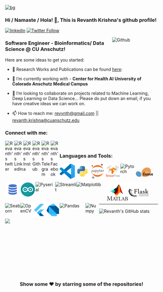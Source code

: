 [![bg][banner]][website]

### Hi / Namaste / Hola! 👋, This is Revanth Krishna's github profile!

[![linkedin](https://img.shields.io/website?label=Revanth&style=for-the-badge&&logo=linkedin&url=https%3A%2F%2Fcodestackr.com)](https://www.linkedin.com/in/reyvnth/)
[![Twitter Follow](https://img.shields.io/twitter/follow/Revanth?color=1DA1F2&logo=twitter&style=for-the-badge)](https://twitter.com/reyvnth)

<img width="30%" align="right" alt="Github" src="https://camo.githubusercontent.com/bb27b9c1df90df738e91a54665d3adb08f60583fad2f266ffbde14508e6dc918/68747470733a2f2f692e70696e696d672e636f6d2f6f726967696e616c732f65342f32362f37302f65343236373032656466383734623138316163656431653266613563366364652e676966" />


### Software Engineer - Bioinformatics/ Data Science @ CU Anschutz!

Here are some ideas to get you started:

- 🔭 Research Works and Publications can be found [here](https://www.researchgate.net/profile/Revanth-Krishna-3): 

- 🌱 I’m currently working with -
     **Center for Health AI**
     **University of Colorado Anschutz Medical Campus**

- 👯 I’m looking to collaborate on projects related to Machine Learning, Deep Learning or Data Science... Please do put down an email, if you have creative ideas we can work on.




- 📫 How to reach me: reyvnth@gmail.com || revanth.krishna@cuanschutz.edu


### Connect with me:

[<img align="left" alt="Revanth's twtter" width="30px" src="https://raw.githubusercontent.com/rahuldkjain/github-profile-readme-generator/master/src/images/icons/Social/twitter.svg" />][twitter]
[<img align="left" alt="Revanth's LinkedIn" width="30px" src="https://raw.githubusercontent.com/rahuldkjain/github-profile-readme-generator/master/src/images/icons/Social/linked-in-alt.svg" />][linkedin]
[<img align="left" alt="Revanth's Insta" width="30px" src="https://raw.githubusercontent.com/rahuldkjain/github-profile-readme-generator/master/src/images/icons/Social/instagram.svg" />][instagram]
[<img align="left" alt="Revanth's Github" width="30px" src="https://cdn.jsdelivr.net/npm/simple-icons@v3/icons/github.svg" />][github]
[<img align="left" alt="Revanth's Telegram" width="30px" src="https://cdn.jsdelivr.net/npm/simple-icons@v3/icons/telegram.svg" />][Telegram]
[<img align="left" alt="Revanth's Facebook" width="30px" src="https://raw.githubusercontent.com/rahuldkjain/github-profile-readme-generator/master/src/images/icons/Social/facebook.svg" />][Facebook]

<br />

### Languages and Tools:

<img align="left" alt="Visual Studio Code" width="50px" src="https://raw.githubusercontent.com/github/explore/80688e429a7d4ef2fca1e82350fe8e3517d3494d/topics/visual-studio-code/visual-studio-code.png" />
<img align="left" alt="python" width="50px" src="https://raw.githubusercontent.com/github/explore/80688e429a7d4ef2fca1e82350fe8e3517d3494d/topics/python/python.png" />
<img align="left" alt="Jupyter Notebook" width="50px" src="https://raw.githubusercontent.com/github/explore/80688e429a7d4ef2fca1e82350fe8e3517d3494d/topics/jupyter-notebook/jupyter-notebook.png" />
<img align="left" alt="Tensorflow" width="50px" src="https://raw.githubusercontent.com/github/explore/80688e429a7d4ef2fca1e82350fe8e3517d3494d/topics/tensorflow/tensorflow.png" />
<img align="left" alt="Pytorch" width="50px" src="https://avatars0.githubusercontent.com/u/21003710?s=200&v=4" />
<img align="left" alt="scikit-learn" width="60px" src="https://raw.githubusercontent.com/github/explore/80688e429a7d4ef2fca1e82350fe8e3517d3494d/topics/scikit-learn/scikit-learn.png" />
<img align="left" alt="sql" width="50px" src="https://raw.githubusercontent.com/github/explore/80688e429a7d4ef2fca1e82350fe8e3517d3494d/topics/sql/sql.png" />
<img align="left" alt="arduino" width="50px" src="https://raw.githubusercontent.com/github/explore/80688e429a7d4ef2fca1e82350fe8e3517d3494d/topics/arduino/arduino.png" />
<img align="left" alt="Pyserial" width="65px" src="https://avatars1.githubusercontent.com/u/10537924?s=400&v=4" />
<img align="left" alt="Streamlit" width="70px" src="https://avatars1.githubusercontent.com/u/45109972?s=200&v=4" />
<img align="left" alt="Matplotlib" width="100px" src = "https://camo.githubusercontent.com/109927a15915074d15313889468aa9aa688de3b9e38cc4359a01f665d351114e/68747470733a2f2f6d6174706c6f746c69622e6f72672f5f7374617469632f6c6f676f322e737667" />
<img align="left" alt="Matlab" width="70px" src = "https://raw.githubusercontent.com/github/explore/80688e429a7d4ef2fca1e82350fe8e3517d3494d/topics/matlab/matlab.png" />
<img align="left" alt="Flask" width="70px" src="https://raw.githubusercontent.com/github/explore/80688e429a7d4ef2fca1e82350fe8e3517d3494d/topics/flask/flask.png" />
<img align="left" alt="Seaborn" width="50px" src="https://user-images.githubusercontent.com/315810/92254613-279c8000-ee9f-11ea-9b73-5622a7d95f3f.png" />
<img align="left" alt="OpenCV" width="40px" src="https://opencv.org/wp-content/uploads/2020/07/OpenCV_logo_black_.png" />
<img align="left" alt="Flutter" width="45px" src="https://raw.githubusercontent.com/github/explore/80688e429a7d4ef2fca1e82350fe8e3517d3494d/topics/flutter/flutter.png" />
<img align="left" alt="Dart" width="45px" src="https://raw.githubusercontent.com/github/explore/80688e429a7d4ef2fca1e82350fe8e3517d3494d/topics/dart/dart.png" />
<img align="left" alt="Pandas" width="85px" src= 'https://upload.wikimedia.org/wikipedia/commons/e/ed/Pandas_logo.svg' />
<img align="left" alt="Numpy" width="45px" src="https://user-images.githubusercontent.com/50221806/86498201-a8bd8680-bd39-11ea-9d08-66b610a8dc01.png" />
<br />
<br />
<br />
<br />
<br />
<br />
<br />

---



  ![Revanth's GitHub stats](https://github-readme-stats.vercel.app/api?username=reyvnth&show_icons=true&theme=transparent&include_all_commits=True)

<p align = 'left'>
  <a href="https://visitorbadge.io/status?path=https%3A%2F%2Fgithub.com%2Freyvnth">
    <img align='center' src="https://api.visitorbadge.io/api/visitors?path=https%3A%2F%2Fgithub.com%2Freyvnth&countColor=%23263759" />
  </a>
</p>
 

<br />
<br />
<br />
<br />
<br />
<br />
<br />
<br />
<br />

<div align="center">

### Show some ❤️ by starring some of the repositories!

</div>

[banner]: https://github.com/revanthkris/revanthkris/blob/main/new_banner.png
[website]: https://reyvnth.com
[twitter]: https://twitter.com/reyvnth
[instagram]: https://www.instagram.com/reyvnth_/
[linkedin]: https://www.linkedin.com/in/reyvnth/
[github]: https://github.com/reyvnth/
[Telegram]: https://t.me/reyvnth/
[Facebook]: https://www.facebook.com/reyvnth/


